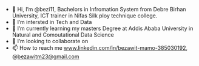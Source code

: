 - 👋 Hi, I’m @bezi11, Bachelors in Infromation System from Debre Birhan University, ICT trainer in Nifas Silk ploy technique college.
- 👀 I’m intersted in Tech and Data
- 🌱 I’m currently learning my masters Degree at Addis Ababa University in Natural and Comoutational Data Science
- 💞️ I’m looking to collaborate on 
- 📫 How to reach me www.linkedin.com/in/bezawit-mamo-385030192, @bezawitm23@gmail.com

<!---
bezi11/bezi11 is a ✨ special ✨ repository because its `README.md` (this file) appears on your GitHub profile.
You can click the Preview link to take a look at your changes.
--->
